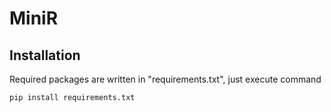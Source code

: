 # MiniR

## Installation 

Required packages are written in "requirements.txt", just execute command 
```
pip install requirements.txt
```

